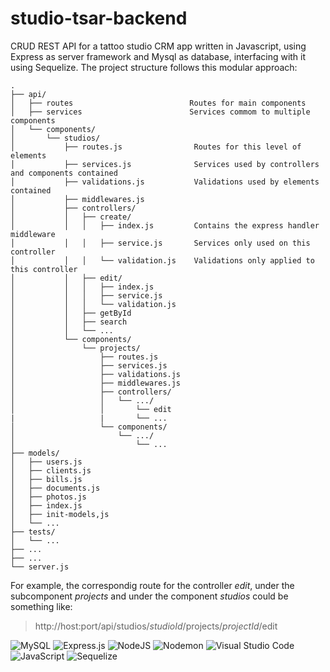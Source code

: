 # studio-tsar-backend

CRUD REST API for a tattoo studio CRM app written in Javascript, using Express as server framework and Mysql as database, interfacing with it using Sequelize.
The project structure follows this modular approach:


    .
    ├── api/
    │   ├── routes                          Routes for main components
    │   ├── services                        Services commom to multiple components
    │   └── components/
    │       └── studios/
    │           ├── routes.js                Routes for this level of elements
    │           ├── services.js              Services used by controllers and components contained
    │           ├── validations.js           Validations used by elements contained
    │           ├── middlewares.js
    │           ├── controllers/
    │           │   ├── create/
    │           │   │   ├── index.js         Contains the express handler middleware
    │           │   │   ├── service.js       Services only used on this controller
    │           │   │   └── validation.js    Validations only applied to this controller
    │           │   ├── edit/
    │           │   │   ├── index.js
    │           │   │   ├── service.js
    │           │   │   └── validation.js
    │           │   ├── getById
    │           │   ├── search
    │           │   └── ...
    │           └── components/
    │               └── projects/
    │                   ├── routes.js
    │                   ├── services.js
    │                   ├── validations.js
    │                   ├── middlewares.js
    │                   ├── controllers/
    │                   │   └── .../
    │                   │       └── edit
    |                   |       └── ...
    │                   └── components/
    │                       └── .../
    │                           └── ...
    ├── models/
    │   ├── users.js
    │   ├── clients.js
    │   ├── bills.js
    │   ├── documents.js
    │   ├── photos.js
    │   ├── index.js
    │   ├── init-models,js
    │   └── ...
    ├── tests/
    │   └── ...
    ├── ...
    ├── ...
    └── server.js

For example, the correspondig route for the controller *edit*, under the subcomponent *projects* and under the component *studios* could be something like:

>http://host:port/api/studios/_studioId_/projects/_projectId_/edit


![MySQL](https://img.shields.io/badge/mysql-%2300f.svg?style=for-the-badge&logo=mysql&logoColor=white)
![Express.js](https://img.shields.io/badge/express.js-%23404d59.svg?style=for-the-badge&logo=express&logoColor=%2361DAFB)
![NodeJS](https://img.shields.io/badge/node.js-6DA55F?style=for-the-badge&logo=node.js&logoColor=white)
![Nodemon](https://img.shields.io/badge/NODEMON-%23323330.svg?style=for-the-badge&logo=nodemon&logoColor=%BBDEAD)
![Visual Studio Code](https://img.shields.io/badge/Visual%20Studio%20Code-0078d7.svg?style=for-the-badge&logo=visual-studio-code&logoColor=white)
![JavaScript](https://img.shields.io/badge/javascript-%23323330.svg?style=for-the-badge&logo=javascript&logoColor=%23F7DF1E)
![Sequelize](https://img.shields.io/badge/Sequelize-52B0E7?style=for-the-badge&logo=Sequelize&logoColor=white)
